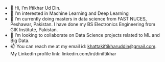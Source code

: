 - 👋 Hi, I’m Iftikhar Ud Din.
- 👀 I’m interested in Machine Learning and Deep Learning
- 🌱 I’m currently doing masters in data science from FAST NUCES, Peshawar, Pakistan. I have done my BS Electronics Engineering from GIK Institute, Pakistan.
- 💞️ I’m looking to collaborate on Data Science projects related to ML and Big Data.
- 📫 You can reach me at my email id: khattakiftikharuddin@gmail.com. My LinkedIn profile link: linkedin.com/in/diniftikhar

<!---
DinIftikhar/DinIftikhar is a ✨ special ✨ repository because its `README.md` (this file) appears on your GitHub profile.
You can click the Preview link to take a look at your changes.
--->
